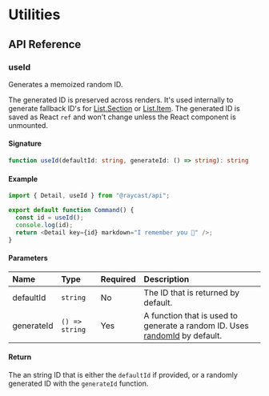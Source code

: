 # Utilities

## API Reference

### useId

Generates a memoized random ID.

The generated ID is preserved across renders. It's used internally to generate fallback ID's
for [List.Section](../user-interface/list.md#listsection) or [List.Item](../user-interface/list.md#listitem). The generated ID is saved as React `ref` and
won't change unless the React component is unmounted.

#### Signature

```typescript
function useId(defaultId: string, generateId: () => string): string
```

#### Example

```typescript
import { Detail, useId } from "@raycast/api";

export default function Command() {
  const id = useId();
  console.log(id);
  return <Detail key={id} markdown="I remember you 🧠" />;
}
```

#### Parameters

| Name | Type | Required | Description |
| :--- | :--- | :--- | :--- |
| defaultId | `string` | No | The ID that is returned by default. |
| generateId | <code>() => string</code> | Yes | A function that is used to generate a random ID. Uses [randomId](../utilities.md#randomid) by default. |

#### Return

The an string ID that is either the `defaultId` if provided, or a randomly generated ID with
the `generateId` function.

